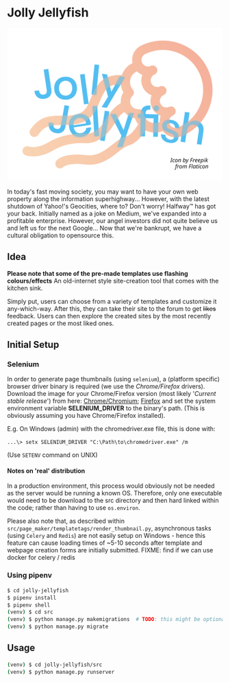 # Jolly Jellyfish
![Jolly Jellyfish logo](team_logo.svg)

In today's fast moving society, you may want to have your own web property along the information superhighway... 
However, with the latest shutdown of Yahoo!'s Geocities, where to? Don't worry! Halfway™️ has got your back.
Initially named as a joke on Medium, we've expanded into a profitable enterprise.
However, our angel investors did not quite believe us and left us for the next Google...
Now that we're bankrupt, we have a cultural obligation to opensource this.

## Idea
**Please note that some of the pre-made templates use flashing colours/effects**
An old-internet style site-creation tool that comes with the kitchen sink.

Simply put, users can choose from a variety of templates and customize it any-which-way.
After this, they can take their site to the forum to get ~~likes~~ feedback.
Users can then explore the created sites by the most recently created pages or the most liked ones.

## Initial Setup
### Selenium
In order to generate page thumbnails (using `selenium`), a (platform specific) browser driver binary is required (we use the _Chrome/Firefox_ drivers).
Download the image for your Chrome/Firefox version (most likely '_Current stable release_') from here: [Chrome/Chromium][1]; [Firefox][2] 
and set the system environment variable **SELENIUM_DRIVER** to the binary's path. (This is obviously assuming you have Chrome/Firefox installed).

E.g. On Windows (admin) with the chromedriver.exe file, this is done with:
```batch
...\> setx SELENIUM_DRIVER "C:\Path\to\chromedriver.exe" /m
```
(Use `SETENV` command on UNIX)

#### Notes on 'real' distribution
In a production environment, this process would obviously not be needed as the server would be running a known OS.
Therefore, only one executable would need to be download to the src directory and then hard linked within the code; rather than having to use `os.environ`.

Please also note that, as described within `src/page_maker/templatetags/render_thumbnail.py`, 
asynchronous tasks (using `Celery` and `Redis`) are not easily setup on Windows - 
hence this feature can cause loading times of ~5-10 seconds after template and webpage creation forms are initially submitted.
FIXME: find if we can use docker for celery / redis

### Using pipenv
```sh
$ cd jolly-jellyfish
$ pipenv install
$ pipenv shell
(venv) $ cd src
(venv) $ python manage.py makemigrations  # TODO: this might be optional, depends on migrations already run.
(venv) $ python manage.py migrate
```

## Usage
```sh
(venv) $ cd jolly-jellyfish/src
(venv) $ python manage.py runserver
```

[1]: https://sites.google.com/a/chromium.org/chromedriver/home
[2]: https://github.com/mozilla/geckodriver/releases
